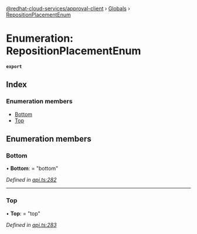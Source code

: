 [@redhat-cloud-services/approval-client](../README.md) › [Globals](../globals.md) › [RepositionPlacementEnum](repositionplacementenum.md)

# Enumeration: RepositionPlacementEnum

**`export`** 

## Index

### Enumeration members

* [Bottom](repositionplacementenum.md#bottom)
* [Top](repositionplacementenum.md#top)

## Enumeration members

###  Bottom

• **Bottom**: = "bottom"

*Defined in [api.ts:282](https://github.com/RedHatInsights/javascript-clients/blob/master/packages/approval/api.ts#L282)*

___

###  Top

• **Top**: = "top"

*Defined in [api.ts:283](https://github.com/RedHatInsights/javascript-clients/blob/master/packages/approval/api.ts#L283)*
